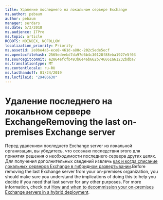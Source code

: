 ```yaml
---
title: Удаление последнего на локальном сервере Exchange
ms.author: pebaum
author: pebaum
manager: serdars
ms.date: 5/3/2018
ms.audience: ITPro
ms.topic: article
ROBOTS: NOINDEX, NOFOLLOW
localization_priority: Priority
ms.assetid: 2e0be4a5-ece8-461d-a80c-202c5ede5ecf
ms.openlocfilehash: 2565edeebd7da97d6b4c30128f88eba1927e5f03
ms.sourcegitcommit: e2864efcfb493b6e46b662b746661a61232bdba7
ms.translationtype: MT
ms.contentlocale: ru-RU
ms.lasthandoff: 01/24/2019
ms.locfileid: "29486630"
---
```

# <a name="removing-the-last-on-premises-exchange-server"></a><span data-ttu-id="c42ef-102">Удаление последнего на локальном сервере Exchange</span><span class="sxs-lookup"><span data-stu-id="c42ef-102">Removing the last on-premises Exchange server</span></span>

<span data-ttu-id="c42ef-p101">Перед удалением последнего Exchange server из локальной организации, вы убедитесь, что осознаю последствия этого для принятия решения о необходимости последнего сервера других целях. Для получения дополнительных сведений извлечь [как и когда списание локальных серверов Exchange в гибридном развертывании](https://technet.microsoft.com/en-us/library/dn931280%28v=exchg.150%29.aspx).</span><span class="sxs-lookup"><span data-stu-id="c42ef-p101">Before removing the last Exchange server from your on-premises organization, you should make sure you understand the implications of doing this to help you decide if you need that last server for any other purposes. For more information, check out [How and when to decommission your on-premises Exchange servers in a hybrid deployment](https://technet.microsoft.com/en-us/library/dn931280%28v=exchg.150%29.aspx).</span></span>
  

